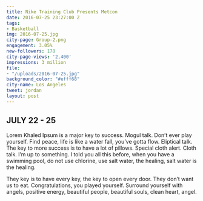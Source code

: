 ```yaml
---
title: Nike Training Club Presents Metcon
date: 2016-07-25 23:27:00 Z
tags:
- Basketball
img: 2016-07-25.jpg
city-page: Group-2.png
engagement: 3.05%
new-followers: 178
city-page-views: '2,400'
impressions: 3 million
file:
- "/uploads/2016-07-25.jpg"
background_color: "#efff68"
city-name: Los Angeles
tweet: jordan
layout: post
---
```


## JULY 22 - 25

Lorem Khaled Ipsum is a major key to success. Mogul talk. Don’t ever play yourself. Find peace, life is like a water fall, you’ve gotta flow. Eliptical talk. The key to more success is to have a lot of pillows. Special cloth alert. Cloth talk. I’m up to something. I told you all this before, when you have a swimming pool, do not use chlorine, use salt water, the healing, salt water is the healing.

 They key is to have every key, the key to open every door. They don’t want us to eat. Congratulations, you played yourself. Surround yourself with angels, positive energy, beautiful people, beautiful souls, clean heart, angel.